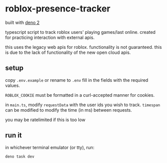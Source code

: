 # roblox-presence-tracker 
built with [deno 2](deno.com) 

typescript script to track roblox users' playing games/last online.
created for practicing interaction with external apis.

this uses the legacy web apis for roblox. functionality is not guaranteed.
this is due to the lack of functionality of the new open cloud apis.

## setup
copy ``.env.example`` or rename to ``.env``
fill in the fields with the required values.

``ROBLOX_COOKIE`` must be formatted in a curl-accepted manner for cookies.

in ``main.ts``, modify ``requestData`` with the user ids you wish to track.
``timespan`` can be modified to modify the time (in ms) between requests.

you may be ratelimited if this is too low

## run it
in whichever terminal emulator (or tty), run:
```bash
deno task dev
```